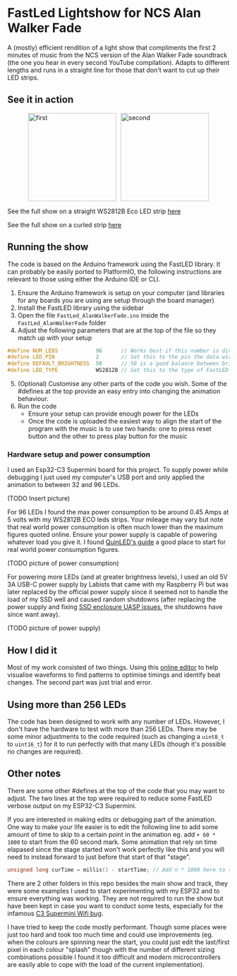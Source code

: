 # FastLed Lightshow for NCS Alan Walker Fade
A (mostly) efficient rendition of a light show that compliments the first 2 minutes of music from the NCS version of the Alan Walker Fade soundtrack (the one you hear in every second YouTube compilation). Adapts to different lengths and runs in a straight line for those that don't want to cut up their LED strips.

## See it in action
<div style="display: flex; justify-content: center; gap: 10px;">
  <img src="https://github.com/user-attachments/assets/114df542-3cbe-4e74-afff-0d182eae9b6f" alt="first" style="width: 200px; height: auto;">
  <img src="https://github.com/user-attachments/assets/a8d87073-578f-41e1-9a63-4e6cd605ec9c" alt="second" style="width: 200px; height: auto;">
</div>

See the full show on a straight WS2812B Eco LED strip [here](https://youtu.be/it40aN8oCxQ)

See the full show on a curled strip [here](https://youtu.be/it40aN8oCxQ)

## Running the show
The code is based on the Arduino framework using the FastLED library. It can probably be easily ported to PlatformIO, the following instructions are relevant to those using either the Arduino IDE or CLI.
1. Ensure the Arduino framework is setup on your computer (and libraries for any boards you are using are setup through the board manager)
2. Install the FastLED library using the sidebar
3. Open the file `FastLed_AlanWalkerFade.ino` inside the `FastLed_AlanWalkerFade` folder
4. Adjust the following parameters that are at the top of the file so they match up with your setup
```cpp
#define NUM_LEDS            96      // Works best if this number is divisible by 32, though other numbers work fine
#define LED_PIN             2       // Set this to the pin the data wire for leds is connected to
#define DEFAULT_BRIGHTNESS  50      // 50 is a good balance between brightness and power usage, set between 0 (no brightness) and 100 (max brightness)
#define LED_TYPE            WS2812B // Set this to the type of FastLED supported strip you are using, see https://github.com/FastLED/FastLED/wiki/Overview
```
5. (Optional) Customise any other parts of the code you wish. Some of the #defines at the top provide an easy entry into changing the animation behaviour.
6. Run the code
    * Ensure your setup can provide enough power for the LEDs
    * Once the code is uploaded the easiest way to align the start of the program with the music is to use two hands: one to press reset button and the other to press play button for the music

### Hardware setup and power consumption
I used an Esp32-C3 Supermini board for this project. To supply power while debugging I just used my computer's USB port and only applied the animation to between 32 and 96 LEDs. 

(TODO Insert picture)

For 96 LEDs I found the max power consumption to be around 0.45 Amps at 5 volts with my WS2812B ECO leds strips. Your mileage may vary but note that real world power consumption is often much lower than the maximum figures quoted online. 
Ensure your power supply is capable of powering whatever load you give it. I found [QuinLED's guide](https://quinled.info/2020/03/12/digital-led-power-usage/) a good place to start for real world power consumption figures.

(TODO picture of power consumption)

For powering more LEDs (and at greater brightness levels), I used an old 5V 3A USB-C power supply by Labists that came with my Raspberry Pi but was later replaced by the official power supply since it seemed not to handle the load of my SSD well and caused random shutdowns
(after replacing the power supply and fixing [SSD enclosure UASP issues,](https://forums.raspberrypi.com/viewtopic.php?t=245931&start=225) the shutdowns have since want away).

(TODO picture of power supply)

## How I did it
Most of my work consisted of two things. Using this [online editor](https://audiomass.co/) to help visualise waveforms to find patterns to optimise timings and identify beat changes. The second part was just trial and error. 

## Using more than 256 LEDs
The code has been designed to work with any number of LEDs. However, I don't have the hardware to test with more than 256 LEDs. There may be some minor adjustments to the code required (such as changing a `uint8_t` to `uint16_t`) for it to run perfectly with that many LEDs (though it's possible no changes are required).

## Other notes
There are some other #defines at the top of the code that you may want to adjust. The two lines at the top were required to reduce some FastLED verbose output on my ESP32-C3 Supermini. 

If you are interested in making edits or debugging part of the animation. One way to make your life easier is to edit the following line to add some amount of time to skip to a certain point in the animation eg. add `+ 60 * 1000` to start from the 60 second mark. Some animation that rely on time elapased since the stage started won't work perfectly like this and you will need to instead forward to just before that start of that "stage".
```cpp
unsigned long curTime = millis() - startTime; // Add n * 1000 here to start animation at a different point
```

There are 2 other folders in this repo besides the main show and track, they were some examples I used to start experimenting with my ESP32 and to ensure everything was working. They are not required to run the show but have been kept in case you want to conduct some tests, especially for the infamous [C3 Supermini Wifi bug](https://roryhay.es/blog/esp32-c3-super-mini-flaw).

I have tried to keep the code mostly performant. Though some places were just too hard and took too much time and could use improvements (eg. when the colours are spinning near the start, you could just edit the last/first pixel in each colour "splash" though with the number of different sizing combinations possible I found it too difficult and modern microcontrollers are easily able to cope with the load of the current implementation).
